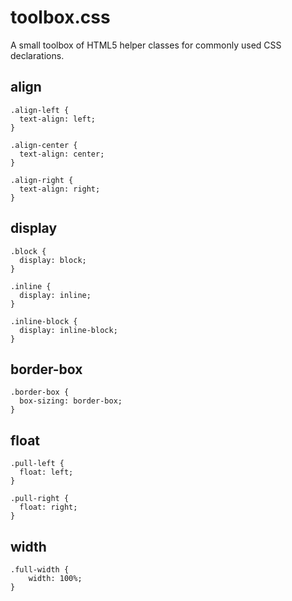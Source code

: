 toolbox.css
===========

A small toolbox of HTML5 helper classes for commonly used CSS declarations.

align
-----
```
.align-left {
  text-align: left;
}

.align-center {
  text-align: center;
}

.align-right {
  text-align: right;
}
```

display
-------
```
.block {
  display: block;
}

.inline {
  display: inline;
}

.inline-block {
  display: inline-block; 
}
```


border-box
----------
```
.border-box {
  box-sizing: border-box;
}
```

float
-----

```
.pull-left {
  float: left;
}

.pull-right {
  float: right;
}
```

width
-----
```
.full-width {
	width: 100%;
}
```
